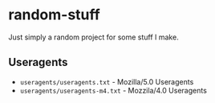 # random-stuff
Just simply a random project for some stuff I make. 

## Useragents
- `useragents/useragents.txt` - Mozilla/5.0 Useragents
- `useragents/useragents-m4.txt` - Mozzila/4.0 Useragents
